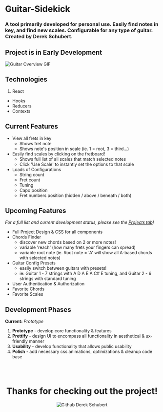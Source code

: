 # Guitar-Sidekick
### A tool primarily developed for personal use. Easily find notes in key, and find new scales. Configurable for any type of guitar. Created by Derek Schubert.

## Project is in Early Development
![Guitar Overview GIF](https://firebasestorage.googleapis.com/v0/b/derekschubert-1e55f.appspot.com/o/github-resources%2Fguitar%2Foverview.gif?alt=media&token=a93ca91a-24d6-4ce7-a635-c0f6e66d7f6d "Guitar Overview")

## Technologies
1. React
  * Hooks
  * Reducers
  * Contexts

## Current Features
* View all frets in key
  * Shows fret note
  * Shows note's position in scale (ie. 1 = root, 3 = third...)
* Easily find scales by clicking on the fretboard!
  * Shows full list of all scales that match selected notes
  * Click 'Use Scale' to instantly set the options to that scale
* Loads of Configurations
  * String count
  * Fret count
  * Tuning
  * Capo position
  * Fret numbers position (hidden / above / beneath / both)

## Upcoming Features
*For a full list and current development status, please see the [Projects tab](https://github.com/derekschubert/trello/projects/1 "Trello Project Board")!*
* Full Project Design & CSS for all components
* Chords Finder
  * discover new chords based on 2 or more notes!
  * variable 'reach' (how many frets your fingers can spread)
  * variable root note (ie. Root note = 'A' will show all A-based chords with selected notes)
* Guitar Config Presets
  * easily switch between guitars with presets!
  * ie: Guitar 1 - 7 strings with A D A E A C# E tuning, and Guitar 2 - 6 strings with standard tuning
* User Authentication & Authorization
* Favorite Chords
* Favorite Scales

## Development Phases
**Current:** _Prototype_
1. **Prototype** - develop core functionality & features
1. **Prettify** - design UI to encompass all functionality in aesthetical & ux-friendly manner
1. **Usability** - develop functionality that allows public usability
1. **Polish** - add necessary css animations, optimizations & cleanup code base

<div align="center">
  <br /><br />
  <h1>Thanks for checking out the project!</h1>
  <img src="https://firebasestorage.googleapis.com/v0/b/derekschubert-1e55f.appspot.com/o/github-resources%2FGithub%20Logo.png?alt=media&token=0a11a654-6c4a-4421-ad09-292d7cc2aa4c" alt="Github Derek Schubert" title="Thank you <3"/>
</div>
